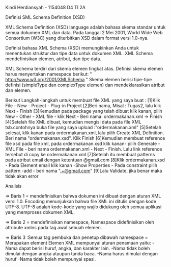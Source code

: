 
Kindi Herdiansyah - 1154048
D4 TI 2A

Definisi SML Schema Definition (XSD)

  XML Schema Definition (XSD) language adalah bahasa skema standar untuk semua dokumen XML dan data. 
Pada tanggal 2 Mei 2001, World Wide Web Consortium (W3C) yang diterbitkan XSD dalam format versi 1.0-nya.

  Definisi bahasa XML Schema (XSD) memungkinkan Anda untuk menentukan struktur dan tipe data untuk dokumen XML. 
XML Schema mendefinisikan elemen, atribut, dan tipe data.

  XML Schema terdiri dari skema elemen tingkat atas. Definisi skema elemen harus menyertakan namespace berikut:
  " http://www.w3.org/2001/XMLSchema "
Skema elemen berisi tipe-tipe definisi (simpleType dan complexType elemen) dan mendeklarasikan atribut dan elemen.

Berikut Langkah-langkah untuk membuat file XML yang saya buat :
[1]Klik File - New - Project - Plug-in Project
[2]Beri nama, Misal : Tugas2, lalu klik Next - Finish
[3]Kemudian pada package yang telah dibuat klik kanan, pilih New - Other - XML file - klik Next
     - Beri nama: ordermakanan.xml -> Finish 
[4]Setelah file XML dibuat, kemudian mengisi data pada file XML tsb.contohnya buka file yang saya upload :"ordermakanan.xml"
[5]Setelah selesai, klik kanan pada ordermakanan.xml, lalu pilih Create XML Definition. Beri nama "ordermakanan.xsd". Klik Finish 
[6]Kemudian membuat reference file xsd pada file xml, pada ordermakanan.xsd klik kanan- pilih Generate -XML File
     - beri nama ordermakanan.xml - Next - Finish. Lalu link reference tersebut di copy ke ordermakanan.xml
[7]Setelah itu membuat patterns pada atribut email dengan ketentuan @gmail.com
[8]Klik ordermakanan.xsd - Pada Element email klik kanan -Show Properties
     - Pada constraint pilih pattern -add - beri nama ".+@gmail.com"
[9]Lalu Validate, jika benar maka tidak akan error
  
Analisis

=>	Baris 1 <?xml version="1.0" encoding="UTF-8"?>
  = mendefinisikan bahwa dokumen ini dibuat dengan aturan XML versi 1.0. Encoding menunjukkan bahwa file XML 
    ini ditulis dengan kode UTF-8. 
    UTF-8 adalah kode-kode yang wajib didukung oleh semua aplikasi yang memproses dokumen XML.
    
=>  Baris 2 <baksokuat xmlns:xsi="http://www.w3.org/2001/XMLSchema-instance" xsi:noNamespaceSchemaLocation="ordermakanan.xsd">
  = mendefinisikan namespace, Namespace didefinisikan oleh attribute xmlns pada tag awal sebuah elemen.
  
=>	Baris 3 :Semua tag pembuka dan penetup dibawah namespace
  = Merupakan element
 Elemen XML mempunyai aturan penamaan yaitu:
-Nama dapat berisi huruf, angka, dan karakter lain.
-Nama tidak boleh dimulai dengan angka ataupun tanda baca.
-Nama harus dimulai dengan huruf
-Nama tidak boleh mempunyai spasi.



